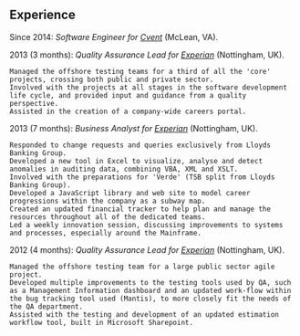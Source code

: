 Experience
----------

Since 2014:
	*Software Engineer for [Cvent](https://www.cvent.com/)*
    (McLean, VA).

2013 (3 months):
    *Quality Assurance Lead for [Experian](http://www.experian.com/)*
    (Nottingham, UK).

    Managed the offshore testing teams for a third of all the 'core'
	projects, crossing both public and private sector.
	Involved with the projects at all stages in the software development
	life cycle, and provided input and guidance from a quality perspective.
	Assisted in the creation of a company-wide careers portal.

2013 (7 months):
	*Business Analyst for [Experian](http://www.experian.com/)*
    (Nottingham, UK).

    Responded to change requests and queries exclusively from Lloyds Banking Group.
	Developed a new tool in Excel to visualize, analyse and detect anomalies in auditing data, combining VBA, XML and XSLT.
	Involved with the preparations for 'Verde' (TSB split from Lloyds Banking Group).
	Developed a JavaScript library and web site to model career progressions within the company as a subway map.
	Created an updated financial tracker to help plan and manage the resources throughout all of the dedicated teams.
	Led a weekly innovation session, discussing improvements to systems and processes, especially around the Mainframe.

2012 (4 months):
	*Quality Assurance Lead for [Experian](http://www.experian.com/)*
    (Nottingham, UK).

    Managed the offshore testing team for a large public sector agile project.
	Developed multiple improvements to the testing tools used by QA, such as a Management Information dashboard and an updated work-flow within the bug tracking tool used (Mantis), to more closely fit the needs of the QA department.
	Assisted with the testing and development of an updated estimation workflow tool, built in Microsoft Sharepoint.
	